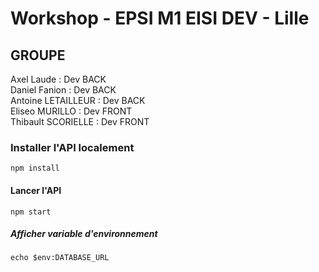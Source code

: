 # Workshop - EPSI M1 EISI DEV - Lille

## GROUPE

Axel Laude : Dev BACK  
Daniel Fanion : Dev BACK  
Antoine LETAILLEUR : Dev BACK  
Eliseo MURILLO : Dev FRONT  
Thibault SCORIELLE : Dev FRONT  

### Installer l'API localement

`npm install`

#### Lancer l'API

`npm start`

##### Afficher variable d'environnement

`echo $env:DATABASE_URL`
